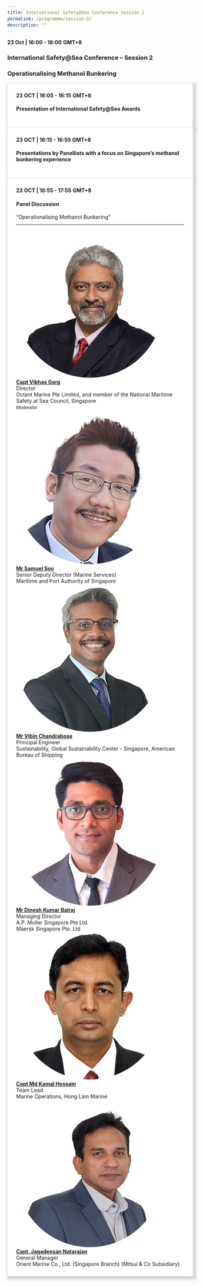 ```yaml
---
title: International Safety@Sea Conference Session 2
permalink: /programme/session-2/
description: ""
---
```

<div>
  <b>23 Oct | 16:00 - 18:00</b>&nbsp;<b>GMT+8</b>
  <h3>International Safety@Sea Conference – Session 2</h3>
	<h3>Operationalising Methanol Bunkering</h3>
</div>


<section>
  <div class="bp-container is-fluid">
    <div class="row">
      <div class="col is-full"> 
        <div class="row">
          <div class="col is-12">
            <div class="border bg-light h-100 position-relative">
              <div class="p-4">
                <div class="programme-time"><b>23 OCT | 16:05 - 16:15</b>&nbsp;<b>GMT+8</b></div>
                <h4 class="programme-title">Presentation of International Safety@Sea Awards</h4>
              </div>
            </div>
          </div>
        </div>
      </div>
    </div>
  </div>
</section>

<section>
  <div class="bp-container is-fluid">
    <div class="row">
      <div class="col is-full"> 
        <div class="row">
          <div class="col is-12">
            <div class="border bg-light h-100 position-relative">
              <div class="p-4">
                <div class="programme-time"><b>23 OCT | 16:15 - 16:55</b>&nbsp;<b>GMT+8</b></div>
                <h4 class="programme-title">Presentations by Panellists with a focus on Singapore’s methanol bunkering experience</h4>
              </div>
            </div>
          </div>
        </div>
      </div>
    </div>
  </div>
</section>

<section>
<div class="bp-container is-fluid">
<div class="row">
<div class="col is-full">
<div class="row">
<div class="col is-12">
<div class="border bg-light h-100 position-relative">
<div class="p-4">
<div class="programme-time"><strong>23 OCT | 16:55 - 17:55</strong>&nbsp;<strong>GMT+8</strong></div>
<h4 class="programme-title">Panel Discussion</h4>
	“Operationalising Methanol Bunkering”	
<hr class="my-3 border-primary">
<div class="speakers px-2">
<div class="row">
<div class="col is-6 prog-speaker">
<div class="row">
	<div class="col is-4"><img class="speaker-image mb-4" src="/images/Speakers_23/Session2/vibhas%20garg.png" alt="vibhas%20garg"></div>
<div class="col is-8">
<div class="speaker-name text-ellipsis"><strong><a class="speaker-name text-ellipsis" href="/vibhas-garg/" rel="noopener">Capt Vibhas Garg</a></strong></div>
<div class="text-ellipsis speaker-position">Director</div>
<div class="text-ellipsis speaker-company">Octant Marine Pte Limited, and member of the National Maritime Safety at Sea Council, Singapore</div>
<div class="speaker-role text-ellipsis text-muted"><small>Moderator</small></div>
</div>
</div>
</div>
<div class="col is-6 prog-speaker">&nbsp;</div>
</div>
<div class="row">
<div class="col is-6 prog-speaker">
<div class="row">
<div class="col is-4"><img class="speaker-image mb-4" src="/images/Speakers_23/Session2/mr%20samuel%20soo.png" alt="mr%20samuel%20soo"></div>
<div class="col is-8">
<div class="speaker-name text-ellipsis"><strong><a class="speaker-name text-ellipsis" href="/samuel-soo/" rel="noopener">Mr Samuel Soo</a></strong></div>
<div class="text-ellipsis speaker-position">Senior Deputy Director (Marine Services)</div>
<div class="text-ellipsis speaker-company">Maritime and Port Authority of Singapore</div>
</div>
</div>
</div>


<div class="col is-6 prog-speaker">

<div class="row">
	<div class="col is-4"><img class="speaker-image mb-4" src="/images/Speakers_23/Session2/vibin chandrabose.png" alt="vibhas%20garg"></div>
<div class="col is-8">
<div class="speaker-name text-ellipsis"><strong><a class="speaker-name text-ellipsis" href="/vibin-chandrabose/" rel="noopener">Mr Vibin Chandrabose</a></strong></div>
<div class="text-ellipsis speaker-position">Principal Engineer</div>
<div class="text-ellipsis speaker-company">Sustainability, Global Sustainability Center - Singapore, American Bureau of Shipping</div>
</div>
</div>

</div>
</div>
<div class="row">

<div class="col is-6 prog-speaker">

<div class="row">
<div class="col is-4"><img class="speaker-image mb-4" src="/images/Speakers_23/Session2/dinesh%20kumar%20balraj.png" alt="dinesh%20kumar%20balraj"></div>
<div class="col is-8">
<div class="speaker-name text-ellipsis"><strong><a class="speaker-name text-ellipsis" href="/dinesh-kumar-balraj/" rel="noopener">Mr Dinesh Kumar Balraj</a></strong></div>
<div class="text-ellipsis speaker-position">Managing Director</div>
<div class="text-ellipsis speaker-company">A.P. Moller Singapore Pte Ltd.<br>Maersk Singapore Pte. Ltd</div>
</div>
</div>


</div>

<div class="col is-6 prog-speaker">
<div class="row">
	<div class="col is-4"><img class="speaker-image mb-4" src="/images/Speakers_23/Session2/capt%20md%20kamal.png" alt="capt%20md%20kamal"></div>
<div class="col is-8">
<div class="speaker-name text-ellipsis"><strong><a class="speaker-name text-ellipsis" href="/md-kamal-hossain/" rel="noopener">Capt Md Kamal Hossain</a></strong></div>
<div class="text-ellipsis speaker-position">Team Lead</div>
<div class="text-ellipsis speaker-company">Marine Operations, Hong Lam Marine</div>
</div>
</div>
</div>




</div>

<div class="row">

<div class="col is-6 prog-speaker">
<div class="row">
	<div class="col is-4"><img class="speaker-image mb-4" src="/images/Speakers_23/Session2/capt%20natarajan.png" alt="capt%20natarajan"></div>
<div class="col is-8">
<div class="speaker-name text-ellipsis"><strong><a class="speaker-name text-ellipsis" href="/jagadeesan-natarajan/" rel="noopener">Capt. Jagadeesan Natarajan</a></strong></div>
<div class="text-ellipsis speaker-position">General Manager</div>
<div class="text-ellipsis speaker-company">Orient Marine Co., Ltd. (Singapore Branch) (Mitsui &amp; Co Subsidiary)</div>
</div>
</div>
</div>


</div>
</div>
</div>
</div>
</div>
</div>
</div>
</div>
</div></section>
	
	
	
<style type="text/css"> 

	
	hr.my-3{
margin-top: 0.75rem;	
	}

    .is-left{
      text-align: left;
    }
    .content h4{
      font-weight: 500; 
      color: #337B9A !important;
      margin-top: 1rem;
    }
    .bg-light {
      background-color: #fff !important;
      box-shadow: 5px 5px 5px 5px rgb(215 215 215), -5px 0 6px -4px rgb(215 215 215);
    }
    .p-4 {
      padding: 1.5rem!important;
    }
  .content a {text-decoration:none;}
	.content h3 { margin-top: 1rem;}
</style>
